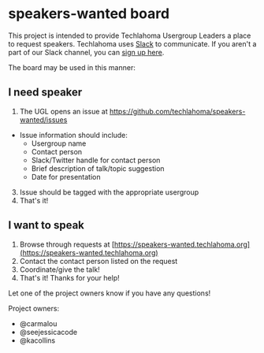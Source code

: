 # speakers-wanted board

This project is intended to provide Techlahoma Usergroup Leaders a place to request speakers. Techlahoma uses [Slack](https://slack.com/) to communicate. If you aren't a part of our Slack channel, you can [sign up here](http://slack.techlahoma.org/).

The board may be used in this manner:

## I need speaker
  
  1. The UGL opens an issue at https://github.com/techlahoma/speakers-wanted/issues

  - Issue information should include:
    - Usergroup name
    - Contact person
    - Slack/Twitter handle for contact person
    - Brief description of talk/topic suggestion
    - Date for presentation

  3. Issue should be tagged with the appropriate usergroup  
  4. That's it!   
  
## I want to speak

  1. Browse through requests at [https://speakers-wanted.techlahoma.org](https://speakers-wanted.techlahoma.org)
  2. Contact the contact person listed on the request  
  3. Coordinate/give the talk!  
  4. That's it! Thanks for your help!  

Let one of the project owners know if you have any questions!

Project owners:  
  
* @carmalou
* @seejessicacode
* @kacollins
